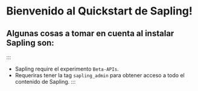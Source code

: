 # Bienvenido al Quickstart de Sapling!

## Algunas cosas a tomar en cuenta al instalar Sapling son:

:::
- Sapling require el experimento `Beta-APIs`.
- Requeriras tener la tag `sapling_admin` para obtener acceso a todo el contenido de Sapling.
:::
